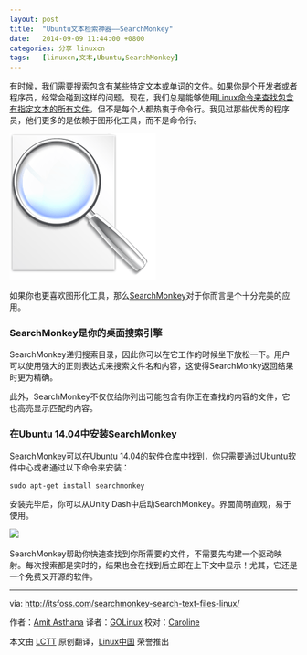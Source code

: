 ```yaml
---
layout: post
title:	"Ubuntu文本检索神器——SearchMonkey"
date:	2014-09-09 11:44:00 +0800 
categories:	分享 linuxcn 
tags:	[linuxcn,文本,Ubuntu,SearchMonkey]
---
```



有时候，我们需要搜索包含有某些特定文本或单词的文件。如果你是个开发者或者程序员，经常会碰到这样的问题。现在，我们总是能够使用[Linux命令来查找包含有指定文本的所有文件](http://www.computerandyou.net/2011/06/how-to-find-all-files-containing-specific-text-in-linux/)，但不是每个人都热衷于命令行。我见过那些优秀的程序员，他们更多的是依赖于图形化工具，而不是命令行。


![](/Asserts/Images/album/201409/09/114542l9qtgug9pcjqcwvy.png)


如果你也更喜欢图形化工具，那么[SearchMonkey](http://searchmonkey.embeddediq.com/)对于你而言是个十分完美的应用。


### SearchMonkey是你的桌面搜索引擎


SearchMonkey递归搜索目录，因此你可以在它工作的时候坐下放松一下。用户可以使用强大的正则表达式来搜索文件名和内容，这使得SearchMonky返回结果时更为精确。


此外，SearchMonkey不仅仅给你列出可能包含有你正在查找的内容的文件，它也高亮显示匹配的内容。


### 在Ubuntu 14.04中安装SearchMonkey


SearchMonkey可以在Ubuntu 14.04的软件仓库中找到，你只需要通过Ubuntu软件中心或者通过以下命令来安装：



```
sudo apt-get install searchmonkey

```

安装完毕后，你可以从Unity Dash中启动SearchMonkey。界面简明直观，易于使用。


[![](https://camo.githubusercontent.com/c2baa11c4873269db74e5fa610eaf5b058f7ff2a/687474703a2f2f697473666f73732e697473666f73732e6e6574646e612d63646e2e636f6d2f77702d636f6e74656e742f75706c6f6164732f323031342f30382f5365617263684d6f6e6b65795f5562756e74752e6a706567)](https://camo.githubusercontent.com/c2baa11c4873269db74e5fa610eaf5b058f7ff2a/687474703a2f2f697473666f73732e697473666f73732e6e6574646e612d63646e2e636f6d2f77702d636f6e74656e742f75706c6f6164732f323031342f30382f5365617263684d6f6e6b65795f5562756e74752e6a706567)


SearchMonkey帮助你快速查找到你所需要的文件，不需要先构建一个驱动映射。每次搜索都是实时的，结果也会在找到后立即在上下文中显示！尤其，它还是一个免费又开源的软件。




---


via: <http://itsfoss.com/searchmonkey-search-text-files-linux/>


作者：[Amit Asthana](http://itsfoss.com/author/amit/) 译者：[GOLinux](https://github.com/GOLinux) 校对：[Caroline](https://github.com/carolinewuyan)


本文由 [LCTT](https://github.com/LCTT/TranslateProject) 原创翻译，[Linux中国](http://linux.cn/) 荣誉推出
